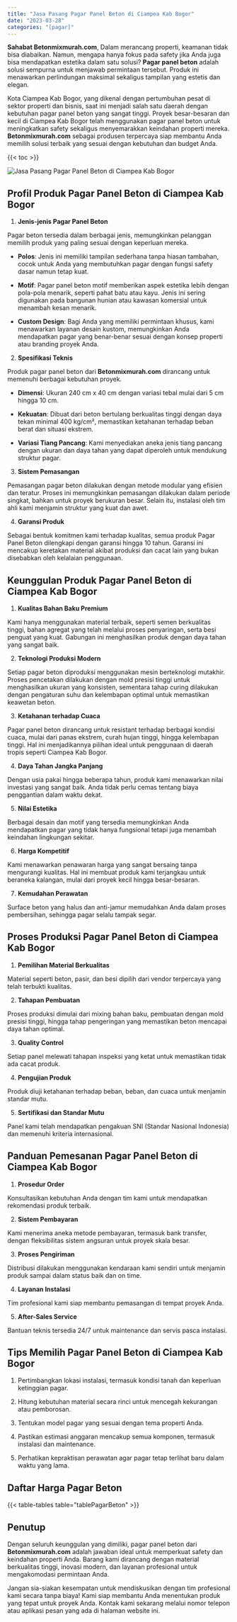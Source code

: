 ```yaml
---
title: "Jasa Pasang Pagar Panel Beton di Ciampea Kab Bogor"
date: "2023-03-28"
categories: "[pagar]"
---
```


**Sahabat Betonmixmurah.com**, Dalam merancang properti, keamanan tidak bisa diabaikan. Namun, mengapa hanya fokus pada safety jika Anda juga bisa mendapatkan estetika dalam satu solusi? **Pagar panel beton** adalah solusi sempurna untuk menjawab permintaan tersebut. Produk ini menawarkan perlindungan maksimal sekaligus tampilan yang estetis dan elegan.  

Kota Ciampea Kab Bogor, yang dikenal dengan pertumbuhan pesat di sektor properti dan bisnis, saat ini menjadi salah satu daerah dengan kebutuhan pagar panel beton yang sangat tinggi. Proyek besar-besaran dan kecil di Ciampea Kab Bogor telah menggunakan pagar panel beton untuk meningkatkan safety sekaligus menyemarakkan keindahan properti mereka. **Betonmixmurah.com** sebagai produsen terpercaya siap membantu Anda memilih solusi terbaik yang sesuai dengan kebutuhan dan budget Anda.

{{< toc >}}

![Jasa Pasang Pagar Panel Beton di Ciampea Kab Bogor](/images/pagar/pagar-beton-17.jpg)

## Profil Produk Pagar Panel Beton di Ciampea Kab Bogor

1. **Jenis-jenis Pagar Panel Beton**  

Pagar beton tersedia dalam berbagai jenis, memungkinkan pelanggan memilih produk yang paling sesuai dengan keperluan mereka.  

- **Polos**: Jenis ini memiliki tampilan sederhana tanpa hiasan tambahan, cocok untuk Anda yang membutuhkan pagar dengan fungsi safety dasar namun tetap kuat.  

- **Motif**: Pagar panel beton motif memberikan aspek estetika lebih dengan pola-pola menarik, seperti pahat batu atau kayu. Jenis ini sering digunakan pada bangunan hunian atau kawasan komersial untuk menambah kesan menarik.  

- **Custom Design**: Bagi Anda yang memiliki permintaan khusus, kami menawarkan layanan desain kustom, memungkinkan Anda mendapatkan pagar yang benar-benar sesuai dengan konsep properti atau branding proyek Anda.  

2. **Spesifikasi Teknis**  

Produk pagar panel beton dari **Betonmixmurah.com** dirancang untuk memenuhi berbagai kebutuhan proyek.  

- **Dimensi**: Ukuran 240 cm x 40 cm dengan variasi tebal mulai dari 5 cm hingga 10 cm.  

- **Kekuatan**: Dibuat dari beton bertulang berkualitas tinggi dengan daya tekan minimal 400 kg/cm², memastikan ketahanan terhadap beban berat dan situasi ekstrem.  

- **Variasi Tiang Pancang**: Kami menyediakan aneka jenis tiang pancang dengan ukuran dan daya tahan yang dapat diperoleh untuk mendukung struktur pagar.  

3. **Sistem Pemasangan**  

Pemasangan pagar beton dilakukan dengan metode modular yang efisien dan teratur. Proses ini memungkinkan pemasangan dilakukan dalam periode singkat, bahkan untuk proyek berukuran besar. Selain itu, instalasi oleh tim ahli kami menjamin struktur yang kuat dan awet.  

4. **Garansi Produk**  

Sebagai bentuk komitmen kami terhadap kualitas, semua produk Pagar Panel Beton dilengkapi dengan garansi hingga 10 tahun. Garansi ini mencakup keretakan material akibat produksi dan cacat lain yang bukan disebabkan oleh kelalaian penggunaan.

## Keunggulan Produk Pagar Panel Beton di Ciampea Kab Bogor 

1. **Kualitas Bahan Baku Premium**  

Kami hanya menggunakan material terbaik, seperti semen berkualitas tinggi, bahan agregat yang telah melalui proses penyaringan, serta besi penguat yang kuat. Gabungan ini menghasilkan produk dengan daya tahan yang sangat baik.  

2. **Teknologi Produksi Modern**  

Setiap pagar beton diproduksi menggunakan mesin berteknologi mutakhir. Proses pencetakan dilakukan dengan mold presisi tinggi untuk menghasilkan ukuran yang konsisten, sementara tahap curing dilakukan dengan pengaturan suhu dan kelembapan optimal untuk memastikan keawetan beton.  

3. **Ketahanan terhadap Cuaca**  

Pagar panel beton dirancang untuk resistant terhadap berbagai kondisi cuaca, mulai dari panas ekstrem, curah hujan tinggi, hingga kelembapan tinggi. Hal ini menjadikannya pilihan ideal untuk penggunaan di daerah tropis seperti Ciampea Kab Bogor.  

4. **Daya Tahan Jangka Panjang**  

Dengan usia pakai hingga beberapa tahun, produk kami menawarkan nilai investasi yang sangat baik. Anda tidak perlu cemas tentang biaya penggantian dalam waktu dekat.  

5. **Nilai Estetika**  

Berbagai desain dan motif yang tersedia memungkinkan Anda mendapatkan pagar yang tidak hanya fungsional tetapi juga menambah keindahan lingkungan sekitar.  

6. **Harga Kompetitif**  

Kami menawarkan penawaran harga yang sangat bersaing tanpa mengurangi kualitas. Hal ini membuat produk kami terjangkau untuk beraneka kalangan, mulai dari proyek kecil hingga besar-besaran.  

7. **Kemudahan Perawatan**  

Surface beton yang halus dan anti-jamur memudahkan Anda dalam proses pembersihan, sehingga pagar selalu tampak segar.

## Proses Produksi Pagar Panel Beton di Ciampea Kab Bogor

1. **Pemilihan Material Berkualitas**  

Material seperti beton, pasir, dan besi dipilih dari vendor terpercaya yang telah terbukti kualitas.

2. **Tahapan Pembuatan**  

Proses produksi dimulai dari mixing bahan baku, pembuatan dengan mold presisi tinggi, hingga tahap pengeringan yang memastikan beton mencapai daya tahan optimal.

3. **Quality Control**  

Setiap panel melewati tahapan inspeksi yang ketat untuk memastikan tidak ada cacat produk.

4. **Pengujian Produk**  

Produk diuji ketahanan terhadap beban, beban, dan cuaca untuk menjamin standar mutu.

5. **Sertifikasi dan Standar Mutu**  

Panel kami telah mendapatkan pengakuan SNI (Standar Nasional Indonesia) dan memenuhi kriteria internasional.

## Panduan Pemesanan Pagar Panel Beton di Ciampea Kab Bogor

1. **Prosedur Order**  

Konsultasikan kebutuhan Anda dengan tim kami untuk mendapatkan rekomendasi produk terbaik.

2. **Sistem Pembayaran**  

Kami menerima aneka metode pembayaran, termasuk bank transfer, dengan fleksibilitas sistem angsuran untuk proyek skala besar.

3. **Proses Pengiriman**  

Distribusi dilakukan menggunakan kendaraan kami sendiri untuk menjamin produk sampai dalam status baik dan on time.

4. **Layanan Instalasi**  

Tim profesional kami siap membantu pemasangan di tempat proyek Anda.

5. **After-Sales Service**  

Bantuan teknis tersedia 24/7 untuk maintenance dan servis pasca instalasi.

## Tips Memilih Pagar Panel Beton di Ciampea Kab Bogor

1. Pertimbangkan lokasi instalasi, termasuk kondisi tanah dan keperluan ketinggian pagar.  

2. Hitung kebutuhan material secara rinci untuk mencegah kekurangan atau pemborosan.  

3. Tentukan model pagar yang sesuai dengan tema properti Anda.  

4. Pastikan estimasi anggaran mencakup semua komponen, termasuk instalasi dan maintenance.  

5. Perhatikan kepraktisan perawatan agar pagar tetap terlihat baru dalam waktu yang lama.

## Daftar Harga Pagar Beton

{{< table-tables table="tablePagarBeton" >}}

## Penutup

Dengan seluruh keunggulan yang dimiliki, pagar panel beton dari **Betonmixmurah.com** adalah jawaban ideal untuk memperkuat safety dan keindahan properti Anda. Barang kami dirancang dengan material berkualitas tinggi, inovasi modern, dan layanan profesional untuk mengakomodasi permintaan Anda.  

Jangan sia-siakan kesempatan untuk mendiskusikan dengan tim profesional kami secara tanpa biaya! Kami siap membantu Anda menentukan produk yang tepat untuk proyek Anda. Kontak kami sekarang melalui nomor telepon atau aplikasi pesan yang ada di halaman website ini.
